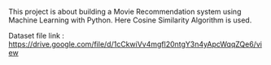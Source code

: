 This project is about building a Movie Recommendation system using Machine Learning with Python.
Here Cosine Similarity Algorithm is used.

Dataset file link : https://drive.google.com/file/d/1cCkwiVv4mgfl20ntgY3n4yApcWqqZQe6/view
